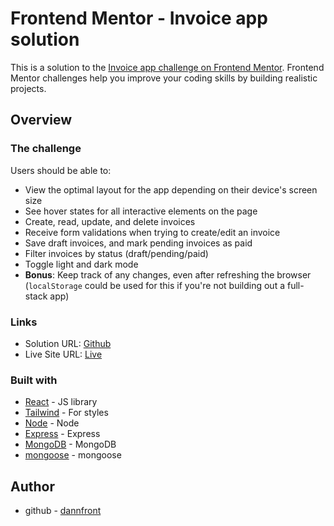 # Frontend Mentor - Invoice app solution

This is a solution to the [Invoice app challenge on Frontend Mentor](https://www.frontendmentor.io/challenges/invoice-app-i7KaLTQjl). Frontend Mentor challenges help you improve your coding skills by building realistic projects.

## Overview

### The challenge

Users should be able to:

- View the optimal layout for the app depending on their device's screen size
- See hover states for all interactive elements on the page
- Create, read, update, and delete invoices
- Receive form validations when trying to create/edit an invoice
- Save draft invoices, and mark pending invoices as paid
- Filter invoices by status (draft/pending/paid)
- Toggle light and dark mode
- **Bonus**: Keep track of any changes, even after refreshing the browser (`localStorage` could be used for this if you're not building out a full-stack app)

### Links

- Solution URL: [Github](https://github.com/greg-solomon/invoice-app)
- Live Site URL: [Live](https://invoice-app-flame.vercel.app/)

### Built with

- [React](https://reactjs.org/) - JS library
- [Tailwind](https://tailwindcss.com/) - For styles
- [Node](https://nodejs.org/en) - Node
- [Express](https://expressjs.com/) - Express
- [MongoDB](https://www.mongodb.com/) - MongoDB
- [mongoose](https://mongoosejs.com/) - mongoose

## Author

- github - [dannfront](https://github.com/dannfront)